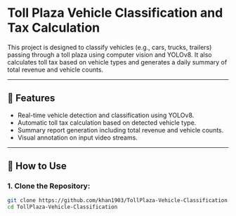 # Toll Plaza Vehicle Classification and Tax Calculation

This project is designed to classify vehicles (e.g., cars, trucks, trailers) passing through a toll plaza using computer vision and YOLOv8. It also calculates toll tax based on vehicle types and generates a daily summary of total revenue and vehicle counts.

---

## 🔧 Features
- Real-time vehicle detection and classification using YOLOv8.
- Automatic toll tax calculation based on detected vehicle type.
- Summary report generation including total revenue and vehicle counts.
- Visual annotation on input video streams.

---

## 🚀 How to Use

### 1. Clone the Repository:
```bash
git clone https://github.com/khan1903/TollPlaza-Vehicle-Classification.git
cd TollPlaza-Vehicle-Classification

